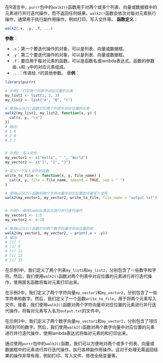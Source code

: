 在R语言中，`purrr`包中的`walk2()`函数用于对两个或多个列表、向量或数据框中的元素进行并行迭代操作，而不返回任何结果。`walk2()`函数会依次对每对元素执行操作，通常用于执行副作用操作，例如打印、写入文件等。
**函数定义**：
```R
walk2(.x, .y, .f, ...)
```
**参数**：
- `.x`：第一个要迭代操作的对象，可以是列表、向量或数据框。
- `.y`：第二个要迭代操作的对象，可以是列表、向量或数据框。
- `.f`：要应用于每对元素的函数。可以是函数名或lambda表达式。函数的参数由`.x`和`.y`中的对应元素组成。
- `...`：传递给`.f`的其他参数。
**示例**：
```R
library(purrr)

# 示例1：打印两个列表中对应位置的元素
my_list1 <- list(1, 2, 3)
my_list2 <- list("A", "B", "C")

# 使用walk2()函数打印两个列表中对应位置的元素
walk2(my_list1, my_list2, function(x, y) {
  cat(x, y, "\n")
})
# 输出:
# 1 A
# 2 B
# 3 C


# 示例2：写入文件
my_vector1 <- c("Hello", " ", "World")
my_vector2 <- c("1", "2", "3")

# 定义一个写入文件的函数
write_to_file <- function(x, y, file_name) {
  cat(x, y, file = file_name, append = TRUE, sep = " ")
}

# 使用walk2()函数将两个字符向量中对应位置的元素写入文件
walk2(my_vector1, my_vector2, write_to_file, file_name = "output.txt")


# 示例3：使用lambda表达式进行并行迭代操作
my_vector1 <- 1:5
my_vector2 <- 6:10

# 使用walk2()函数打印两个数字向量中对应位置的和
walk2(my_vector1, my_vector2, ~ print(.x + .y))
# 输出:
# [1] 7
# [1] 9
# [1] 11
# [1] 13
# [1] 15
```

在示例1中，我们定义了两个列表`my_list1`和`my_list2`，分别包含了一些数字和字符。然后，我们使用`walk2()`函数对两个列表中对应位置的元素进行并行迭代操作，使用匿名函数将每对元素打印出来。

在示例2中，我们定义了两个字符向量`my_vector1`和`my_vector2`，分别包含了一些字符串和数字。然后，我们定义了一个函数`write_to_file`，用于将两个元素写入文件。接着，我们使用`walk2()`函数对两个字符向量中对应位置的元素进行并行迭代操作，将每对元素写入名为`output.txt`的文件中。

在示例3中，我们定义了两个数字向量`my_vector1`和`my_vector2`，分别包含了1到5和6到10的数字。然后，我们使用`walk2()`函数对两个数字向量中对应位置的元素进行并行迭代操作，使用lambda表达式将每对元素的和打印出来。

通过使用`purrr`包中的`walk2()`函数，我们可以方便地对两个或多个列表、向量或数据框中的元素进行并行迭代操作，执行各种副作用操作。这对于处理无需返回结果的操作非常有用，例如打印、写入文件、修改全局变量等。